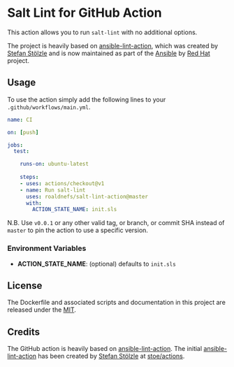 # Salt Lint for GitHub Action
This action allows you to run `salt-lint` with no additional options.

The project is heavily based on [ansible-lint-action](https://github.com/ansible/ansible-lint-action), which was created by [Stefan Stölzle](/stoe) and is now maintained as part of the [Ansible](https://ansible.com/) by [Red Hat](https://redhat.com/) project.

## Usage
To use the action simply add the following lines to your `.github/workflows/main.yml`.

```yaml
name: CI

on: [push]

jobs:
  test:

    runs-on: ubuntu-latest
    
    steps:
    - uses: actions/checkout@v1
    - name: Run salt-lint
      uses: roaldnefs/salt-lint-action@master
      with:
        ACTION_STATE_NAME: init.sls
```

N.B. Use `v0.0.1` or any other valid tag, or branch, or commit SHA instead of `master` to pin the action to use a specific version.

### Environment Variables
- **ACTION_STATE_NAME**: (optional) defaults to `init.sls`

## License
The Dockerfile and associated scripts and documentation in this project are released under the [MIT](license).

## Credits
The GitHub action is heavily based on [ansible-lint-action](https://github.com/ansible/ansible-lint-action). The initial [ansible-lint-action](https://github.com/ansible/ansible-lint-action) has been created by [Stefan Stölzle](/stoe) at [stoe/actions](https://github.com/stoe/actions).